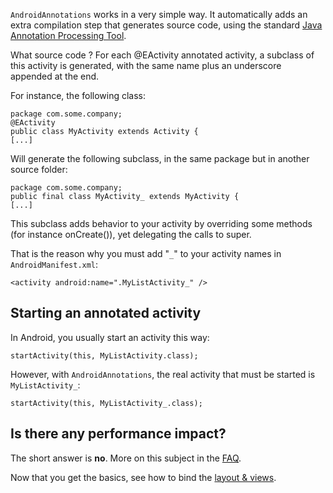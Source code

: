 `AndroidAnnotations` works in a very simple way. It automatically adds an extra compilation step that generates source code, using the standard [Java Annotation Processing Tool](http://download.oracle.com/javase/6/docs/technotes/guides/apt/index.html).

What source code ? For each @EActivity annotated activity, a subclass of this activity is generated, with the same name plus an underscore appended at the end.

For instance, the following class:
```
package com.some.company;
@EActivity
public class MyActivity extends Activity {
[...]
```

Will generate the following subclass, in the same package but in another source folder:

```
package com.some.company;
public final class MyActivity_ extends MyActivity {
[...]
```

This subclass adds behavior to your activity by overriding some methods (for instance onCreate()), yet delegating the calls to super.

That is the reason why you must add "`_`" to your activity names in `AndroidManifest.xml`:
```
<activity android:name=".MyListActivity_" />
```

## Starting an annotated activity ##

In Android, you usually start an activity this way:
```
startActivity(this, MyListActivity.class);
```

However, with `AndroidAnnotations`, the real activity that must be started is `MyListActivity_`:
```
startActivity(this, MyListActivity_.class);
```

## Is there any performance impact? ##
The short answer is **no**. More on this subject in the [FAQ](FAQ#Does_AndroidAnnotations_have_any_perf_impact?.md).

Now that you get the basics, see how to bind the [layout & views](LayoutAndViews.md).